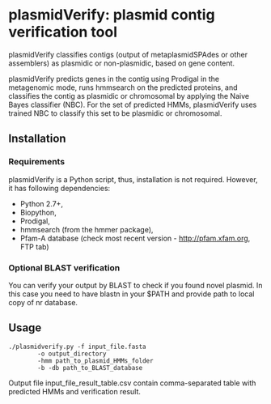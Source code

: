

# plasmidVerify: plasmid contig verification tool

plasmidVerify classifies contigs (output of metaplasmidSPAdes or other assemblers) as plasmidic or non-plasmidic, based on gene content. 


plasmidVerify predicts genes in the contig using Prodigal in the metagenomic mode, runs hmmsearch on the predicted proteins, 
and classifies the contig as plasmidic or chromosomal by applying the Naive Bayes classifier (NBC). 
For the set of predicted HMMs, plasmidVerify uses trained NBC to classify this set to be plasmidic or chromosomal. 


## Installation

### Requirements

plasmidVerify is a Python script, thus, installation is not required. However, it has following dependencies:

* Python 2.7+,
* Biopython,
* Prodigal,
* hmmsearch (from the hmmer package),
* Pfam-A database (check most recent version - http://pfam.xfam.org, FTP tab)

### Optional BLAST verification

You can verify your output by BLAST to check if you found novel plasmid. In this case you need to have blastn in your $PATH and provide path to local copy of nr database. 

## Usage 

    ./plasmidverify.py -f input_file.fasta 
            -o output_directory 
            -hmm path_to_plasmid_HMMs_folder 
            -b -db path_to_BLAST_database


Output file input_file_result_table.csv contain comma-separated table with predicted HMMs and verification result.


